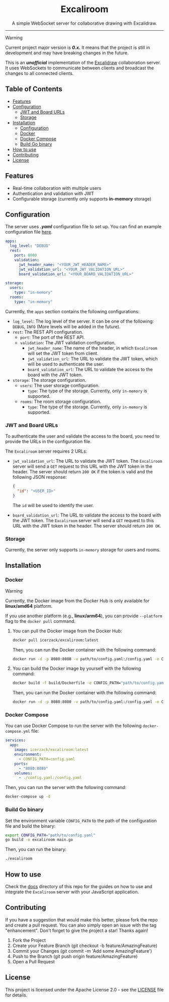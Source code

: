 <p align="center">
  <h1 align="center">Excaliroom</h1>
  <p align="center">A simple WebSocket server for collaborative drawing with Excalidraw.</p>
</p>

---

>[!WARNING]
> Current project major version is _**0.x.**_ It means that the project is still in development and may have breaking changes in the future.

This is an _**unofficial**_ implementation of the [Excalidraw](https://excalidraw.com/) collaboration server. 
It uses WebSockets to communicate between clients and broadcast the changes to all connected clients.

## Table of Contents

- [Features](#features)
- [Configuration](#configuration)
    - [JWT and Board URLs](#jwt-and-board-urls)
    - [Storage](#storage)
- [Installation](#installation)
  - [Configuration](#configuration)
  - [Docker](#docker)
  - [Docker Compose](#docker-compose)
  - [Build Go binary](#build-go-binary)
- [How to use](#how-to-use)
- [Contributing](#contributing)
- [License](#license)

## Features

- Real-time collaboration with multiple users
- Authentication and validation with JWT
- Configurable storage (currently only supports **in-memory** storage)

## Configuration

The server uses **_.yaml_** configuration file to set up.
You can find an example configuration file [here](./config-example.yaml).

```yaml
apps:
  log_level: "DEBUG"
  rest:
    port: 8080
    validation:
      jwt_header_name: "<YOUR_JWT_HEADER_NAME>"
      jwt_validation_url: "<YOUR_JWT_VALIDATION_URL>"
      board_validation_url: "<YOUR_BOARD_VALIDATION_URL>"

storage:
  users:
    type: "in-memory"
  rooms:
    type: "in-memory"
```

Currently, the `apps` section contains the following configurations:
- `log_level`: The log level of the server. It can be one of the following: `DEBUG`, `INFO` (More levels will be added in the future).
- `rest`: The REST API configuration.
    - `port`: The port of the REST API.
    - `validation`: The JWT validation configuration.
        - `jwt_header_name`: The name of the header, in which `Excaliroom` will set the JWT token from client.
        - `jwt_validation_url`: The URL to validate the JWT token, which will be used to authenticate the user.
        - `board_validation_url`: The URL to validate the access to the board with the JWT token.
- `storage`: The storage configuration.
    - `users`: The user storage configuration.
        - `type`: The type of the storage. Currently, only `in-memory` is supported.
    - `rooms`: The room storage configuration.
        - `type`: The type of the storage. Currently, only `in-memory` is supported.

### JWT and Board URLs

To authenticate the user and validate the access to the board, you need to provide the URLs in the configuration file.

The `Excaliroom` server requires 2 URLs:
- `jwt_validation_url`: The URL to validate the JWT token. The `Excaliroom` server will send a `GET` request to this URL with the JWT token in the header. The server should return `200 OK` if the token is valid and the following JSON response:
    ```json
    {
      "id": "<USER_ID>"
    }
    ```
    The `id` will be used to identify the user.


- `board_validation_url`: The URL to validate the access to the board with the JWT token. The `Excaliroom` server will send a `GET` request to this URL with the JWT token in the header. The server should return `200 OK`.

### Storage

Currently, the server only supports `in-memory` storage for users and rooms.

## Installation

### Docker

>[!WARNING]
> Currently, the Docker image from the Docker Hub is only available for **linux/amd64** platform.
> 
> If you use another platform (e.g., **linux/arm64**), you can provide `--platform` flag to the `docker pull` command.

1. You can pull the Docker image from the Docker Hub:

    ```bash
    docker pull icerzack/excaliroom:latest
    ```

    Then, you can run the Docker container with the following command:

    ```bash
    docker run -d -p 8080:8080 -v path/to/config.yaml:/config.yaml -e CONFIG_PATH="/config.yaml" icerzack/excaliroom:latest
    ```

2. You can build the Docker image by yourself with the following command:

    ```bash
    docker build -f build/Dockerfile -e CONFIG_PATH="path/to/config.yaml" -t excaliroom .
    ```
        
    Then, you can run the Docker container with the following command:
    
    ```bash
    docker run -d -p 8080:8080 -v path/to/config.yaml:/config.yaml -e CONFIG_PATH="/config.yaml" excaliroom
    ```
   
### Docker Compose

You can use Docker Compose to run the server with the following `docker-compose.yml` file:

```yaml
services:
  app:
    image: icerzack/excaliroom:latest
    environment:
      - CONFIG_PATH=config.yaml
    ports:
      - "8080:8080"
    volumes:
      - ./config.yaml:/config.yaml
```

Then, you can run the server with the following command:

```bash
docker-compose up -d
```

### Build Go binary

Set the environment variable `CONFIG_PATH` to the path of the configuration file and build the binary:

```bash
export CONFIG_PATH="path/to/config.yaml"
go build -o excaliroom main.go
```

Then, you can run the binary:

```bash
./excaliroom
```

## How to use

Check the [docs](./docs) directory of this repo for the guides on how to use and integrate the `Excaliroom` server with your JavaScript application.

## Contributing

If you have a suggestion that would make this better, please fork the repo and create a pull request. You can also simply open an issue with the tag "enhancement". Don't forget to give the project a star! Thanks again!

1. Fork the Project
2. Create your Feature Branch (git checkout -b feature/AmazingFeature)
3. Commit your Changes (git commit -m 'Add some AmazingFeature')
4. Push to the Branch (git push origin feature/AmazingFeature)
5. Open a Pull Request

## License

This project is licensed under the Apache License 2.0 - see the [LICENSE](./LICENSE) file for details.